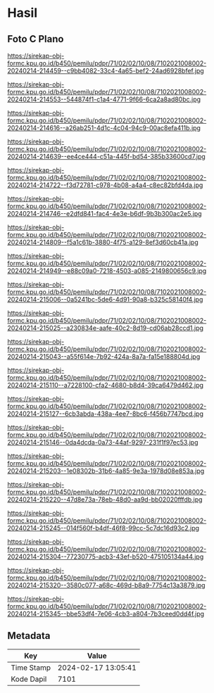 # Hasil

## Foto C Plano

https://sirekap-obj-formc.kpu.go.id/b450/pemilu/pdpr/71/02/02/10/08/7102021008002-20240214-214459--c9bb4082-33c4-4a65-bef2-24ad6928bfef.jpg

https://sirekap-obj-formc.kpu.go.id/b450/pemilu/pdpr/71/02/02/10/08/7102021008002-20240214-214553--544874f1-c1a4-4771-9f66-6ca2a8ad80bc.jpg

https://sirekap-obj-formc.kpu.go.id/b450/pemilu/pdpr/71/02/02/10/08/7102021008002-20240214-214616--a26ab251-4d1c-4c04-94c9-00ac8efa411b.jpg

https://sirekap-obj-formc.kpu.go.id/b450/pemilu/pdpr/71/02/02/10/08/7102021008002-20240214-214639--ee4ce444-c51a-445f-bd54-385b33600cd7.jpg

https://sirekap-obj-formc.kpu.go.id/b450/pemilu/pdpr/71/02/02/10/08/7102021008002-20240214-214722--f3d72781-c978-4b08-a4a4-c8ec82bfd4da.jpg

https://sirekap-obj-formc.kpu.go.id/b450/pemilu/pdpr/71/02/02/10/08/7102021008002-20240214-214746--e2dfd841-fac4-4e3e-b6df-9b3b300ac2e5.jpg

https://sirekap-obj-formc.kpu.go.id/b450/pemilu/pdpr/71/02/02/10/08/7102021008002-20240214-214809--f5a1c61b-3880-4f75-a129-8ef3d60cb41a.jpg

https://sirekap-obj-formc.kpu.go.id/b450/pemilu/pdpr/71/02/02/10/08/7102021008002-20240214-214949--e88c09a0-7218-4503-a085-2149800656c9.jpg

https://sirekap-obj-formc.kpu.go.id/b450/pemilu/pdpr/71/02/02/10/08/7102021008002-20240214-215006--0a5241bc-5de6-4d91-90a8-b325c58140f4.jpg

https://sirekap-obj-formc.kpu.go.id/b450/pemilu/pdpr/71/02/02/10/08/7102021008002-20240214-215025--a230834e-aafe-40c2-8d19-cd06ab28ccd1.jpg

https://sirekap-obj-formc.kpu.go.id/b450/pemilu/pdpr/71/02/02/10/08/7102021008002-20240214-215043--a55f614e-7b92-424a-8a7a-fa15e188804d.jpg

https://sirekap-obj-formc.kpu.go.id/b450/pemilu/pdpr/71/02/02/10/08/7102021008002-20240214-215110--a7228100-cfa2-4680-b8d4-39ca6479d462.jpg

https://sirekap-obj-formc.kpu.go.id/b450/pemilu/pdpr/71/02/02/10/08/7102021008002-20240214-215127--6cb3abda-438a-4ee7-8bc6-f456b7747bcd.jpg

https://sirekap-obj-formc.kpu.go.id/b450/pemilu/pdpr/71/02/02/10/08/7102021008002-20240214-215146--0da4dcda-0a73-44af-9297-231f1f97ec53.jpg

https://sirekap-obj-formc.kpu.go.id/b450/pemilu/pdpr/71/02/02/10/08/7102021008002-20240214-215203--1e08302b-31b6-4a85-9e3a-1978d08e853a.jpg

https://sirekap-obj-formc.kpu.go.id/b450/pemilu/pdpr/71/02/02/10/08/7102021008002-20240214-215220--47d8e73a-78eb-48d0-aa9d-bb02020fffdb.jpg

https://sirekap-obj-formc.kpu.go.id/b450/pemilu/pdpr/71/02/02/10/08/7102021008002-20240214-215245--014f560f-b4df-46f8-99cc-5c7dc16d93c2.jpg

https://sirekap-obj-formc.kpu.go.id/b450/pemilu/pdpr/71/02/02/10/08/7102021008002-20240214-215304--77230775-acb3-43ef-b520-475105134a44.jpg

https://sirekap-obj-formc.kpu.go.id/b450/pemilu/pdpr/71/02/02/10/08/7102021008002-20240214-215320--3580c077-a68c-469d-b8a9-7754c13a3879.jpg

https://sirekap-obj-formc.kpu.go.id/b450/pemilu/pdpr/71/02/02/10/08/7102021008002-20240214-215345--bbe53df4-7e06-4cb3-a804-7b3ceed0dd4f.jpg


## Metadata

| Key        | Value               |
| ---------- | ------------------- |
| Time Stamp | 2024-02-17 13:05:41 |
| Kode Dapil | 7101                |



